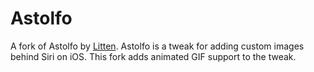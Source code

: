 # Astolfo
A fork of Astolfo by [Litten](https://twitter.com/schneelittchen). Astolfo is a tweak for adding custom images behind Siri on iOS. This fork adds animated GIF support to the tweak.
